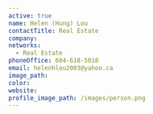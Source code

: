 ```yaml
---
active: true
name: Helen (Hung) Lou
contactTitle: Real Estate
company:
networks:
  - Real Estate
phoneOffice: 604-618-5018
email: helenhlou2003@yahoo.ca
image_path:
color:
website:
profile_image_path: /images/person.png
---
```



